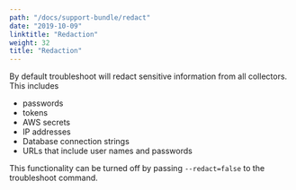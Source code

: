 ```yaml
---
path: "/docs/support-bundle/redact"
date: "2019-10-09"
linktitle: "Redaction"
weight: 32
title: "Redaction"
---
```


By default troubleshoot will redact sensitive information from all collectors. This includes

- passwords
- tokens
- AWS secrets
- IP addresses
- Database connection strings
- URLs that include user names and passwords


This functionality can be turned off by passing `--redact=false` to the troubleshoot command.